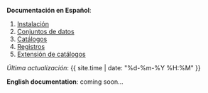 **Documentación en Español**:

01. [Instalación](es/instalacion)
02. [Conjuntos de datos](es/conjuntos-de-datos)
03. [Catálogos](es/catalogos)
04. [Registros](es/registros)
05. [Extensión de catálogos](es/extension-de-catalogos)

*Última actualización*: {{ site.time | date: "%d-%m-%Y %H:%M" }}

**English documentation**: coming soon...
